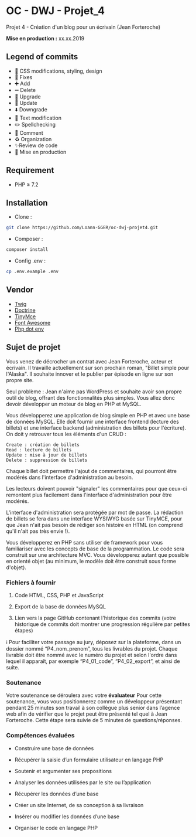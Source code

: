 # OC - DWJ - Projet_4
Projet 4 - Création d'un blog pour un écrivain (Jean Forteroche)

**Mise en production :** xx.xx.2019

## Legend of commits
* :art: CSS modifications, styling, design
* :wrench: Fixes
* :heavy_plus_sign: Add
* :heavy_minus_sign: Delete
* 🚀 Upgrade
* 📌 Update
* :arrow_down: Downgrade
* :memo: Text modification
* :pencil2: Spellchecking
* 💬 Comment
* :recycle: Organization
* ✨Review de code
* 🤩 Mise en production

## Requirement
* PHP ≥ 7.2

## Installation
* Clone : 
```bash
git clone https://github.com/Loann-GGER/oc-dwj-projet4.git
```
* Composer :
``` bash
composer install
```

* Config .env :
``` bash
cp .env.example .env
```

## Vendor
* [Twig](https://twig.symfony.com/doc/2.x/tags/if.html)
* [Doctrine](https://packagist.org/packages/composer/composer)
* [TinyMce](https://www.tiny.cloud/)
* [Font Awesome](https://fontawesome.com/)
* [Php dot env](https://github.com/vlucas/phpdotenv/)


## Sujet de projet

Vous venez de décrocher un contrat avec Jean Forteroche, acteur et écrivain. Il travaille actuellement sur son prochain roman, "Billet simple pour l'Alaska". Il souhaite innover et le publier par épisode en ligne sur son propre site.

Seul problème : Jean n'aime pas WordPress et souhaite avoir son propre outil de blog, offrant des fonctionnalités plus simples. Vous allez donc devoir développer un moteur de blog en PHP et MySQL.


Vous développerez une application de blog simple en PHP et avec une base de données MySQL. Elle doit fournir une interface frontend (lecture des billets) et une interface backend (administration des billets pour l'écriture). On doit y retrouver tous les éléments d'un CRUD :

    Create : création de billets
    Read : lecture de billets
    Update : mise à jour de billets
    Delete : suppression de billets

Chaque billet doit permettre l'ajout de commentaires, qui pourront être modérés dans l'interface d'administration au besoin.

Les lecteurs doivent pouvoir "signaler" les commentaires pour que ceux-ci remontent plus facilement dans l'interface d'administration pour être modérés.

L'interface d'administration sera protégée par mot de passe. La rédaction de billets se fera dans une interface WYSIWYG basée sur TinyMCE, pour que Jean n'ait pas besoin de rédiger son histoire en HTML (on comprend qu'il n'ait pas très envie !).

Vous développerez en PHP sans utiliser de framework pour vous familiariser avec les concepts de base de la programmation. Le code sera construit sur une architecture MVC. Vous développerez autant que possible en orienté objet (au minimum, le modèle doit être construit sous forme d'objet).

### Fichiers à fournir

1.  Code HTML, CSS, PHP et JavaScript

2. Export de la base de données MySQL

3. Lien vers la page GitHub contenant l'historique des commits (votre historique de commits doit montrer une progression régulière par petites étapes)

ℹ️ Pour faciliter votre passage au jury, déposez sur la plateforme, dans un dossier nommé “P4_nom_prenom”, tous les livrables du projet. Chaque livrable doit être nommé avec le numéro du projet et selon l'ordre dans lequel il apparaît, par exemple “P4_01_code”, “P4_02_export”, et ainsi de suite.

### Soutenance

Votre soutenance se déroulera avec votre **évaluateur** Pour cette soutenance, vous vous positionnerez comme un développeur présentant pendant 25 minutes son travail à son collègue plus senior dans l’agence web afin de vérifier que le projet peut être présenté tel quel à Jean Forteroche. Cette étape sera suivie de 5 minutes de questions/réponses.

### Compétences évaluées

- Construire une base de données
  
- Récupérer la saisie d’un formulaire utilisateur en langage PHP
  
- Soutenir et argumenter ses propositions
  
- Analyser les données utilisées par le site ou l’application
  
- Récupérer les données d’une base
  
- Créer un site Internet, de sa conception à sa livraison
  
- Insérer ou modifier les données d’une base
  
- Organiser le code en langage PHP